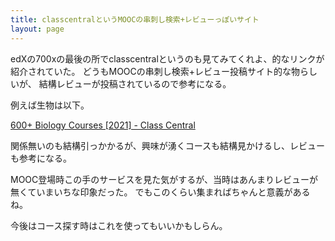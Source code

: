 ```yaml
---
title: classcentralというMOOCの串刺し検索+レビューっぽいサイト
layout: page
---
```

edXの700xの最後の所でclasscentralというのも見てみてくれよ、的なリンクが紹介されていた。
どうもMOOCの串刺し検索+レビュー投稿サイト的な物らしいが、
結構レビューが投稿されているので参考になる。

例えば生物は以下。

[600+ Biology Courses [2021] - Class Central](https://www.classcentral.com/subject/biology)

関係無いのも結構引っかかるが、興味が湧くコースも結構見かけるし、レビューも参考になる。

MOOC登場時この手のサービスを見た気がするが、当時はあんまりレビューが無くていまいちな印象だった。
でもこのくらい集まればちゃんと意義があるね。

今後はコース探す時はこれを使ってもいいかもしらん。